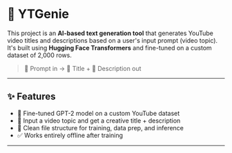 # 🎥 YTGenie

This project is an **AI-based text generation tool** that generates YouTube video titles and descriptions based on a user's input prompt (video topic). It's built using **Hugging Face Transformers** and fine-tuned on a custom dataset of 2,000 rows.

> 🚀 Prompt in → 📌 Title + 📝 Description out

---

## ✨ Features

- 🧠 Fine-tuned GPT-2 model on a custom YouTube dataset
- 📝 Input a video topic and get a creative title + description
- 📂 Clean file structure for training, data prep, and inference
- ✅ Works entirely offline after training

---
